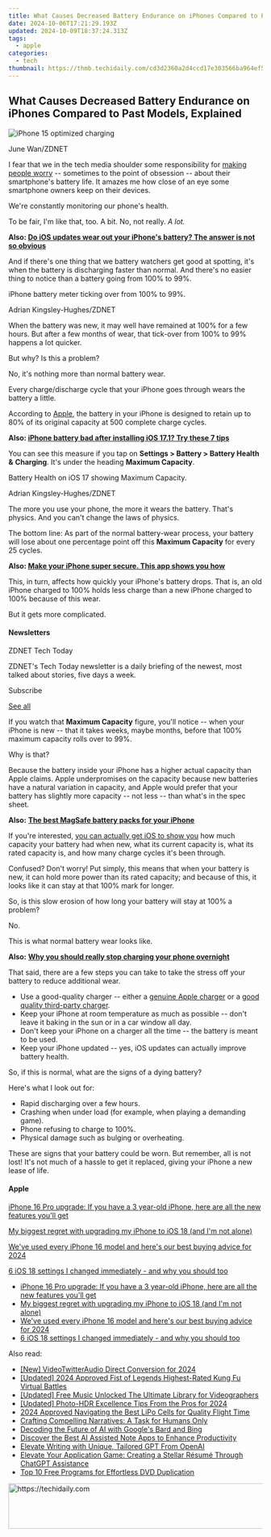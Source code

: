 ```yaml
---
title: What Causes Decreased Battery Endurance on iPhones Compared to Past Models, Explained
date: 2024-10-06T17:21:29.193Z
updated: 2024-10-09T18:37:24.313Z
tags:
  - apple
categories:
  - tech
thumbnail: https://thmb.techidaily.com/cd3d2360a2d4ccd17e303566ba964ef54de4b2742b9a5d3bf951667fe61ff2f5.jpg
---
```


## What Causes Decreased Battery Endurance on iPhones Compared to Past Models, Explained

![iPhone 15 optimized charging](https://www.zdnet.com/a/img/resize/cb913fdf4fb4a92b2baf2b50c2a93a1b20d3c142/2023/09/22/4117cf65-90cd-4d96-82f9-377ff2fe6198/iphone-15-optimized-charging-screen.jpg?auto=webp&width=1280)

June Wan/ZDNET

I fear that we in the tech media shoulder some responsibility for [making people worry](https://www.zdnet.com/article/bad-iphone-battery-after-installing-ios-16-dont-panic-do-this-instead/) \-- sometimes to the point of obsession -- about their smartphone's battery life. It amazes me how close of an eye some smartphone owners keep on their devices.

We're constantly monitoring our phone's health.

To be fair, I'm like that, too. A bit. No, not really. _A lot._

**Also: [Do iOS updates wear out your iPhone's battery? The answer is not so obvious](https://www.zdnet.com/article/do-ios-updates-wear-out-your-iphones-battery-the-answer-is-not-so-obvious/)**

And if there's one thing that we battery watchers get good at spotting, it's when the battery is discharging faster than normal. And there's no easier thing to notice than a battery going from 100% to 99%.

iPhone battery meter ticking over from 100% to 99%.

Adrian Kingsley-Hughes/ZDNET

When the battery was new, it may well have remained at 100% for a few hours. But after a few months of wear, that tick-over from 100% to 99% happens a lot quicker. 

But why? Is this a problem?

No, it's nothing more than normal battery wear.

Every charge/discharge cycle that your iPhone goes through wears the battery a little. 

According to [Apple](https://support.apple.com/en-us/HT208387), the battery in your iPhone is designed to retain up to 80% of its original capacity at 500 complete charge cycles. 

**Also: [iPhone battery bad after installing iOS 17.1? Try these 7 tips](https://www.zdnet.com/article/battery-bad-after-installing-ios-17-try-these-7-tips/)**

You can see this measure if you tap on **Settings > Battery > Battery Health &** **Charging**. It's under the heading **Maximum Capacity**.

Battery Health on iOS 17 showing Maximum Capacity.

Adrian Kingsley-Hughes/ZDNET

The more you use your phone, the more it wears the battery. That's physics. And you can't change the laws of physics.

The bottom line: As part of the normal battery-wear process, your battery will lose about one percentage point off this **Maximum Capacity** for every 25 cycles.

**Also: [Make your iPhone super secure. This app shows you how](https://www.zdnet.com/article/make-your-iphone-super-secure-this-app-shows-you-how/)**

This, in turn, affects how quickly your iPhone's battery drops. That is, an old iPhone charged to 100% holds less charge than a new iPhone charged to 100% because of this wear.

But it gets more complicated.

#### Newsletters

ZDNET Tech Today

ZDNET's Tech Today newsletter is a daily briefing of the newest, most talked about stories, five days a week.

 Subscribe

[See all](https://www.zdnet.com/newsletters/)

If you watch that **Maximum Capacity** figure, you'll notice -- when your iPhone is new -- that it takes weeks, maybe months, before that 100% maximum capacity rolls over to 99%.

Why is that?

Because the battery inside your iPhone has a higher actual capacity than Apple claims. Apple underpromises on the capacity because new batteries have a natural variation in capacity, and Apple would prefer that your battery has slightly more capacity -- not less -- than what's in the spec sheet.

**Also:** [**The best MagSafe battery packs for your iPhone**](https://www.zdnet.com/article/best-magsafe-battery/)

If you're interested, [you can actually get iOS to show you](https://www.zdnet.com/article/your-iphone-battery-is-lying-to-you-in-weird-ways/) how much capacity your battery had when new, what its current capacity is, what its rated capacity is, and how many charge cycles it's been through.

Confused? Don't worry! Put simply, this means that when your battery is new, it can hold more power than its rated capacity; and because of this, it looks like it can stay at that 100% mark for longer. 

So, is this slow erosion of how long your battery will stay at 100% a problem?

No.

This is what normal battery wear looks like.

**Also:** [**Why you should really stop charging your phone overnight**](https://www.zdnet.com/article/why-you-should-really-stop-charging-your-phone-overnight/)

That said, there are a few steps you can take to take the stress off your battery to reduce additional wear.

* Use a good-quality charger -- either a [genuine Apple charger](https://apple.sjv.io/c/159047/435031/7613?&sharedId=zdnet&u=https%3A%2F%2Fwww.apple.com%2Fshop%2Fproduct%2FMNWM3AM%2FA%2F35w-dual-usb-c-port-compact-power-adapter&subId1=zd-%5F%5FCOM%5FCLICK%5FID%5F%5F-dtp) or a [good quality third-party charger](https://buy.geni.us/Proxy.ashx?TSID=368250&GR%5FURL=https%3A%2F%2Fwww.amazon.com%2FAnker-Charger-Compact-Foldable-Included%2Fdp%2FB0B2MMYZPL%3Ftag%3Dzd-buy-button-20%26ascsubtag%3D%5F%5FCOM%5FCLICK%5FID%5F%5F%7C99073bdb-1a7f-40dd-b1ba-a5a34463586c%7Cdtp&dtb=1).
* Keep your iPhone at room temperature as much as possible -- don't leave it baking in the sun or in a car window all day.
* Don't keep your iPhone on a charger all the time -- the battery is meant to be used.
* Keep your iPhone updated -- yes, iOS updates can actually improve battery health.

So, if this is normal, what are the signs of a dying battery?

Here's what I look out for:

* Rapid discharging over a few hours.
* Crashing when under load (for example, when playing a demanding game).
* Phone refusing to charge to 100%.
* Physical damage such as bulging or overheating.

These are signs that your battery could be worn. But remember, all is not lost! It's not much of a hassle to get it replaced, giving your iPhone a new lease of life.

#### Apple

[iPhone 16 Pro upgrade: If you have a 3 year-old iPhone, here are all the new features you'll get](https://www.zdnet.com/article/iphone-16-pro-and-pro-max-hands-on/ "iPhone 16 Pro upgrade: If you have a 3 year-old iPhone, here are all the new features you'll get")

[My biggest regret with upgrading my iPhone to iOS 18 (and I'm not alone)](https://www.zdnet.com/article/my-biggest-regret-with-upgrading-my-iphone-to-ios-18-and-im-not-alone/ "My biggest regret with upgrading my iPhone to iOS 18 (and I'm not alone)")

[We've used every iPhone 16 model and here's our best buying advice for 2024](https://www.zdnet.com/article/iphone-16-pro-max-buying-advice-2024/ "We've used every iPhone 16 model and here's our best buying advice for 2024")

[6 iOS 18 settings I changed immediately - and why you should too](https://www.zdnet.com/article/6-ios-18-settings-i-changed-immediately-and-why-you-should-too/ "6 iOS 18 settings I changed immediately - and why you should too")

* [iPhone 16 Pro upgrade: If you have a 3 year-old iPhone, here are all the new features you'll get](https://www.zdnet.com/article/iphone-16-pro-and-pro-max-hands-on/ "iPhone 16 Pro upgrade: If you have a 3 year-old iPhone, here are all the new features you'll get")
* [My biggest regret with upgrading my iPhone to iOS 18 (and I'm not alone)](https://www.zdnet.com/article/my-biggest-regret-with-upgrading-my-iphone-to-ios-18-and-im-not-alone/ "My biggest regret with upgrading my iPhone to iOS 18 (and I'm not alone)")
* [We've used every iPhone 16 model and here's our best buying advice for 2024](https://www.zdnet.com/article/iphone-16-pro-max-buying-advice-2024/ "We've used every iPhone 16 model and here's our best buying advice for 2024")
* [6 iOS 18 settings I changed immediately - and why you should too](https://www.zdnet.com/article/6-ios-18-settings-i-changed-immediately-and-why-you-should-too/ "6 iOS 18 settings I changed immediately - and why you should too")

<ins class="adsbygoogle"
     style="display:block"
     data-ad-format="autorelaxed"
     data-ad-client="ca-pub-7571918770474297"
     data-ad-slot="1223367746"></ins>

<ins class="adsbygoogle"
     style="display:block"
     data-ad-client="ca-pub-7571918770474297"
     data-ad-slot="8358498916"
     data-ad-format="auto"
     data-full-width-responsive="true"></ins>

<span class="atpl-alsoreadstyle">Also read:</span>
<div><ul>
<li><a href="https://twitter-videos.techidaily.com/new-videotwitteraudio-direct-conversion-for-2024/"><u>[New] VideoTwitterAudio Direct Conversion for 2024</u></a></li>
<li><a href="https://screen-capture.techidaily.com/updated-2024-approved-fist-of-legends-highest-rated-kung-fu-virtual-battles/"><u>[Updated] 2024 Approved Fist of Legends Highest-Rated Kung Fu Virtual Battles</u></a></li>
<li><a href="https://facebook-video-share.techidaily.com/updated-free-music-unlocked-the-ultimate-library-for-videographers/"><u>[Updated] Free Music Unlocked The Ultimate Library for Videographers</u></a></li>
<li><a href="https://article-tips.techidaily.com/updated-photo-hdr-excellence-tips-from-the-pros-for-2024/"><u>[Updated] Photo-HDR Excellence Tips From the Pros for 2024</u></a></li>
<li><a href="https://some-skills.techidaily.com/2024-approved-navigating-the-best-lipo-cells-for-quality-flight-time/"><u>2024 Approved Navigating the Best LiPo Cells for Quality Flight Time</u></a></li>
<li><a href="https://tech-haven.techidaily.com/crafting-compelling-narratives-a-task-for-humans-only/"><u>Crafting Compelling Narratives: A Task for Humans Only</u></a></li>
<li><a href="https://tech-haven.techidaily.com/decoding-the-future-of-ai-with-googles-bard-and-bing/"><u>Decoding the Future of AI with Google's Bard and Bing</u></a></li>
<li><a href="https://tech-haven.techidaily.com/discover-the-best-ai-assisted-note-apps-to-enhance-productivity/"><u>Discover the Best AI Assisted Note Apps to Enhance Productivity</u></a></li>
<li><a href="https://tech-haven.techidaily.com/elevate-writing-with-unique-tailored-gpt-from-openai/"><u>Elevate Writing with Unique, Tailored GPT From OpenAI</u></a></li>
<li><a href="https://tech-haven.techidaily.com/elevate-your-application-game-creating-a-stellar-resume-through-chatgpt-assistance/"><u>Elevate Your Application Game: Creating a Stellar Résumé Through ChatGPT Assistance</u></a></li>
<li><a href="https://some-knowledge.techidaily.com/top-10-free-programs-for-effortless-dvd-duplication/"><u>Top 10 Free Programs for Effortless DVD Duplication</u></a></li>
</ul></div>

<!-- affiliate ads begin -->
<a href="https://ephamedtechinc.pxf.io/c/5597632/2136614/26400" target="_top" id="2136614">
  <img src="//a.impactradius-go.com/display-ad/26400-2136614" border="0" alt="https://techidaily.com" width="728" height="90"/>
</a>
<img height="0" width="0" src="https://ephamedtechinc.pxf.io/i/5597632/2136614/26400" style="position:absolute;visibility:hidden;" border="0" />
<!-- affiliate ads end -->

